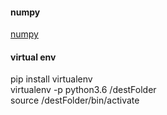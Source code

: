 #### numpy
[numpy](https://github.com/numpy/numpy)

#### virtual env
pip install virtualenv  
virtualenv -p python3.6 /destFolder  
source /destFolder/bin/activate